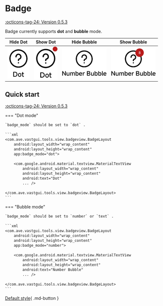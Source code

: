 # Badge

[:octicons-tag-24: Version 0.5.3](https://sakurajimamaii.github.io/AVE-DOC/version/tools/#053)

Badge currently supports **dot** and **bubble** mode.

|               Hide Dot                |               Show Dot                |               Hide Bubble                |               Show Bubble                |
| :---------------------------------------: | :---------------------------------------: | :---------------------------------------: | :---------------------------------------: |
| ![Hide dot](./img/dot_hide.png) | ![Show dot](./img/dot_show.png) | ![Hide bubble](./img/number_hide.png) | ![Show bubble](./img/number_show.png) |

## Quick start

[:octicons-tag-24: Version 0.5.3](https://sakurajimamaii.github.io/AVE-DOC/version/tools/#053)

=== "Dot mode"

    `badge_mode` should be set to `dot` .

    ```xml
    <com.ave.vastgui.tools.view.badgeview.BadgeLayout
        android:layout_width="wrap_content"
        android:layout_height="wrap_content"
        app:badge_mode="dot">

        <com.google.android.material.textview.MaterialTextView
            android:layout_width="wrap_content"
            android:layout_height="wrap_content"
            android:text="Dot"
            ... />

    </com.ave.vastgui.tools.view.badgeview.BadgeLayout>
    ```

=== "Bubble mode"

    `badge_mode` should be set to `number` or `text` .

    ```xml
    <com.ave.vastgui.tools.view.badgeview.BadgeLayout
        android:layout_width="wrap_content"
        android:layout_height="wrap_content"
        app:badge_mode="number">

        <com.google.android.material.textview.MaterialTextView
            android:layout_width="wrap_content"
            android:layout_height="wrap_content"
            android:text="Number Bubble"
            ... />

    </com.ave.vastgui.tools.view.badgeview.BadgeLayout>
    ```

[Default style](https://github.com/SakurajimaMaii/Android-Vast-Extension/blob/develop/libraries/VastTools/src/main/res/values/styles.xml){ .md-button }
